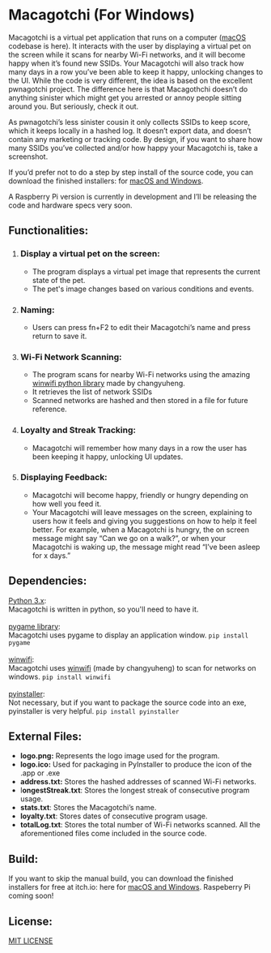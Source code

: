 # Macagotchi  (For Windows)

Macagotchi is a virtual pet application that runs on a computer ([macOS](https://github.com/SpaceMonkeyAlfa/macagotchi-macos) codebase is here). It interacts with the user by displaying a virtual pet on the screen while it scans for nearby Wi-Fi networks, and it will become happy when it’s found new SSIDs. Your Macagotchi will also track how many days in a row you’ve been able to keep it happy, unlocking changes to the UI. While the code is very different, the idea is based on the excellent pwnagotchi project. The difference here is that Macagothchi doesn’t do anything sinister which might get you arrested or annoy people sitting around you. But seriously, check it out.

As pwnagotchi’s less sinister cousin it only collects SSIDs to keep score, which it keeps locally in a hashed log. It doesn’t export data, and doesn’t contain any marketing or tracking code. By design, if you want to share how many SSIDs you’ve collected and/or how happy your Macagotchi is, take a screenshot.

If you’d prefer not to do a step by step install of the source code, you can download the finished installers: for [macOS and Windows](https://spacemonkeyalfa.itch.io/macagotchi).

A Raspberry Pi version is currently in development and I’ll be releasing the code and hardware specs very soon.


## Functionalities:
1. ### Display a virtual pet on the screen:
   - The program displays a virtual pet image that represents the current state of the pet.
   - The pet's image changes based on various conditions and events.

2. ### Naming:
   - Users can press fn+F2 to edit their Macagotchi’s name and press return to save it.

3. ### Wi-Fi Network Scanning:
   - The program scans for nearby Wi-Fi networks using the amazing [winwifi python library](https://github.com/changyuheng/winwifi) made by changyuheng.
   - It retrieves the list of network SSIDs 
   - Scanned networks are hashed and then stored in a file for future reference.

4. ### Loyalty and Streak Tracking:
   - Macagotchi will remember how many days in a row the user has been keeping it happy, unlocking UI updates.

5. ### Displaying Feedback:
   - Macagotchi will become happy, friendly or hungry depending on how well you feed it.
   - Your Macagotchi will leave messages on the screen, explaining to users how it feels and giving you suggestions on how to help it feel better. For example, when a Macagotchi is hungry, the on screen message might say “Can we go on a walk?”, or when your Macagotchi is waking up, the message might read “I’ve been asleep for x days.”


## Dependencies:
[Python 3.x](https://www.python.org/):<br>
 Macagotchi is written in python, so you'll need to have it.<br><br>
[pygame library](https://www.pygame.org/news):<br>
 Macagotchi uses pygame to display an application window. `pip install pygame`<br><br>
[winwifi](https://github.com/changyuheng/winwifi):<br>
Macagotchi uses [winwifi](https://github.com/changyuheng/winwifi) (made by changyuheng) to scan for networks on windows. `pip install winwifi`<br><br>
[pyinstaller](https://pyinstaller.org/en/stable/):<br>
 Not necessary, but if you want to package the source code into an exe, pyinstaller is very helpful. `pip install pyinstaller`


## External Files:
- **logo.png:** Represents the logo image used for the program.
- **logo.ico:** Used for packaging in PyInstaller to produce the icon of the .app or .exe
- **address.txt:** Stores the hashed addresses of scanned Wi-Fi networks.
- l**ongestStreak.txt**: Stores the longest streak of consecutive program usage.
- **stats.txt**: Stores the Macagotchi’s name.
- **loyalty.txt**: Stores dates of consecutive program usage.
- **totalLog.txt**: Stores the total number of Wi-Fi networks scanned.
All the aforementioned files come included in the source code.

## Build:
If you want to skip the manual build, you can download the finished installers for free at itch.io: here for [macOS and Windows](https://spacemonkeyalfa.itch.io/macagotchi).  Raspeberry Pi coming soon!


## License:
[MIT LICENSE](https://github.com/SpaceMonkeyAlfa/macagotchi-macos/blob/main/LICENSE)

